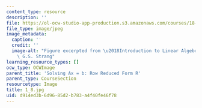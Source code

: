 ```yaml
---
content_type: resource
description: ''
file: https://ol-ocw-studio-app-production.s3.amazonaws.com/courses/18-06sc-linear-algebra-fall-2011/d914ed3b6d9685d2b783a4f40fe46f78_1_8.jpg
file_type: image/jpeg
image_metadata:
  caption: ''
  credit: ''
  image-alt: "Figure excerpted from \u2018Introduction to Linear Algebra\u2019 by\
    \ G.S. Strang"
learning_resource_types: []
ocw_type: OCWImage
parent_title: 'Solving Ax = b: Row Reduced Form R'
parent_type: CourseSection
resourcetype: Image
title: 1_8.jpg
uid: d914ed3b-6d96-85d2-b783-a4f40fe46f78
---
```

